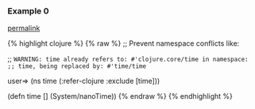 ### Example 0
[permalink](#example-0)

{% highlight clojure %}
{% raw %}
;; Prevent namespace conflicts like:

;; `WARNING: time already refers to: #'clojure.core/time in namespace:
;; time, being replaced by: #'time/time`

user=> (ns time
         (:refer-clojure :exclude [time]))

(defn time []
  (System/nanoTime))
{% endraw %}
{% endhighlight %}


